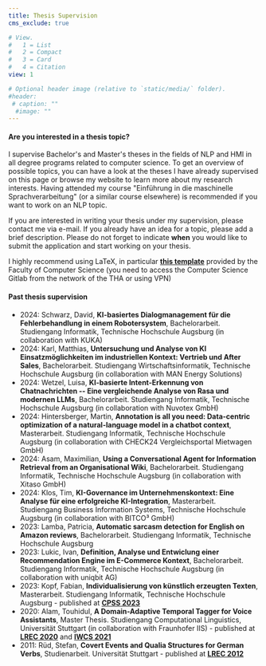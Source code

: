 ```yaml
---
title: Thesis Supervision
cms_exclude: true

# View.
#   1 = List
#   2 = Compact
#   3 = Card
#   4 = Citation
view: 1

# Optional header image (relative to `static/media/` folder).
#header:
 # caption: ""
  #image: ""
---
```


<h4>Are you interested in a thesis topic?</h4>

I supervise Bachelor's and Master's theses in the fields of NLP and HMI in all degree programs related to computer science. To get an overview of possible topics, you can have a look at the theses I have already supervised on this page or browse my website to learn more about my research interests. Having attended my course "Einführung in die maschinelle Sprachverarbeitung" (or a similar course elsewhere) is recommended if you want to work on an NLP topic.

If you are interested in writing your thesis under my supervision, please contact me via e-mail. If you already have an idea for a topic, please add a brief description. Please do not forget to indicate <b>when</b> you would like to submit the application and start working on your thesis. 

I highly recommend using LaTeX, in particular <b><a href="https://gitlab.informatik.hs-augsburg.de/tha-latex-templates/abschlussarbeit" target="_blank">this template</a></b> provided by the Faculty of Computer Science (you need to access the Computer Science Gitlab from the network of the THA or using VPN)

<h4>Past thesis supervision</h4>

- 2024: Schwarz, David, **KI-basiertes Dialogmanagement für die Fehlerbehandlung in einem Robotersystem**, Bachelorarbeit. Studiengang Informatik, Technische Hochschule Augsburg (in collaboration with KUKA)
- 2024: Karl, Matthias, **Untersuchung und Analyse von KI Einsatzmöglichkeiten im industriellen Kontext: Vertrieb und After Sales**, Bachelorarbeit. Studiengang Wirtschaftsinformatik, Technische Hochschule Augsburg (in collaboration with MAN Energy Solutions)
- 2024: Wetzel, Luisa, **KI-basierte Intent-Erkennung von Chatnachrichten -- Eine vergleichende Analyse von Rasa und modernen LLMs**, Bachelorarbeit. Studiengang Informatik, Technische Hochschule Augsburg (in collaboration with Nuvotex GmbH)
- 2024: Hintersberger, Martin, **Annotation is all you need: Data-centric optimization of a natural-language model in a chatbot context**, Masterarbeit. Studiengang Informatik, Technische Hochschule Augsburg (in collaboration with CHECK24 Vergleichsportal Mietwagen GmbH)
- 2024: Asam, Maximilian, **Using a Conversational Agent for Information Retrieval from an Organisational Wiki**, Bachelorarbeit. Studiengang Informatik, Technische Hochschule Augsburg (in collaboration with Xitaso GmbH)
- 2024: Klos, Tim, **KI-Governance im Unternehmenskontext: Eine Analyse für eine erfolgreiche KI-Integration**, Masterarbeit. Studiengang Business Information Systems, Technische Hochschule Augsburg (in collaboration with BITCO³ GmbH)
- 2023: Lamba, Patricia, **Automatic sarcasm detection for English on Amazon reviews**, Bachelorarbeit. Studiengang Informatik, Technische Hochschule Augsburg
- 2023: Lukic, Ivan, **Definition, Analyse und Entwiclung einer Recommendation Engine im E-Commerce Kontext**, Bachelorarbeit. Studiengang Informatik, Technische Hochschule Augsburg (in collaboration with uniqbit AG)
- 2023: Kopf, Fabian, **Individualisierung von künstlich erzeugten Texten**, Masterarbeit. Studiengang Informatik, Technische Hochschule Augsburg - published at **[CPSS 2023](../publication/2023-cpss/)**
- 2020: Alam, Touhidul, **A Domain-Adaptive Temporal Tagger for Voice Assistants**, Master Thesis. Studiengang Computational Linguistics, Universität Stuttgart (in collaboration with Fraunhofer IIS) - published at **[LREC 2020](../publication/2020-lrec/)** and **[IWCS 2021](../publication/2021-iwcs/)**
- 2011: Rüd, Stefan, **Covert Events and Qualia Structures for German Verbs**, Studienarbeit. Universität Stuttgart - published at **[LREC 2012](../publication/2012-lrec/)**
